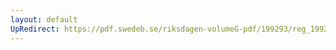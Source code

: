 ```yaml
---
layout: default
UpRedirect: https://pdf.swedeb.se/riksdagen-volumeG-pdf/199293/reg_199293/reg_199293_0327.pdf
---
```

